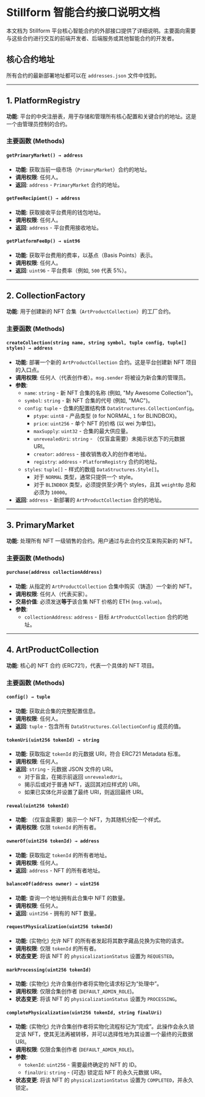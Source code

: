 # Stillform 智能合约接口说明文档

本文档为 Stillform 平台核心智能合约的外部接口提供了详细说明。主要面向需要与这些合约进行交互的前端开发者、后端服务或其他智能合约的开发者。

## 核心合约地址

所有合约的最新部署地址都可以在 `addresses.json` 文件中找到。

---

## 1. PlatformRegistry

**功能**: 平台的中央注册表，用于存储和管理所有核心配置和关键合约的地址。这是一个由管理员控制的合约。

### 主要函数 (Methods)

#### `getPrimaryMarket() → address`
*   **功能**: 获取当前一级市场（`PrimaryMarket`）合约的地址。
*   **调用权限**: 任何人。
*   **返回**: `address` - `PrimaryMarket` 合约的地址。

#### `getFeeRecipient() → address`
*   **功能**: 获取接收平台费用的钱包地址。
*   **调用权限**: 任何人。
*   **返回**: `address` - 平台费用接收地址。

#### `getPlatformFeeBp() → uint96`
*   **功能**: 获取平台费用的费率，以基点（Basis Points）表示。
*   **调用权限**: 任何人。
*   **返回**: `uint96` - 平台费率（例如, `500` 代表 5%）。

---

## 2. CollectionFactory

**功能**: 用于创建新的 NFT 合集（`ArtProductCollection`）的工厂合约。

### 主要函数 (Methods)

#### `createCollection(string name, string symbol, tuple config, tuple[] styles) → address`
*   **功能**: 部署一个新的 `ArtProductCollection` 合约。这是平台创建新 NFT 项目的入口点。
*   **调用权限**: 任何人（代表创作者）。`msg.sender` 将被设为新合集的管理员。
*   **参数**:
    *   `name`: `string` - 新 NFT 合集的名称 (例如, "My Awesome Collection")。
    *   `symbol`: `string` - 新 NFT 合集的代号 (例如, "MAC")。
    *   `config`: `tuple` - 合集的配置结构体 `DataStructures.CollectionConfig`。
        *   `ptype`: `uint8` - 产品类型 (`0` for NORMAL, `1` for BLINDBOX)。
        *   `price`: `uint256` - 单个 NFT 的价格 (以 wei 为单位)。
        *   `maxSupply`: `uint32` - 合集的最大供应量。
        *   `unrevealedUri`: `string` - （仅盲盒需要）未揭示状态下的元数据 URI。
        *   `creator`: `address` - 接收销售收入的创作者地址。
        *   `registry`: `address` - `PlatformRegistry` 合约的地址。
    *   `styles`: `tuple[]` - 样式的数组 `DataStructures.Style[]`。
        *   对于 `NORMAL` 类型，通常只提供一个 style。
        *   对于 `BLINDBOX` 类型，必须提供至少两个 styles，且其 `weightBp` 总和必须为 `10000`。
*   **返回**: `address` - 新部署的 `ArtProductCollection` 合约的地址。

---

## 3. PrimaryMarket

**功能**: 处理所有 NFT 一级销售的合约。用户通过与此合约交互来购买新的 NFT。

### 主要函数 (Methods)

#### `purchase(address collectionAddress)`
*   **功能**: 从指定的 `ArtProductCollection` 合集中购买（铸造）一个新的 NFT。
*   **调用权限**: 任何人（代表买家）。
*   **交易价值**: 必须发送**等于**该合集 NFT 价格的 ETH (`msg.value`)。
*   **参数**:
    *   `collectionAddress`: `address` - 目标 `ArtProductCollection` 合约的地址。

---

## 4. ArtProductCollection

**功能**: 核心的 NFT 合约 (ERC721)，代表一个具体的 NFT 项目。

### 主要函数 (Methods)

#### `config() → tuple`
*   **功能**: 获取此合集的完整配置信息。
*   **调用权限**: 任何人。
*   **返回**: `tuple` - 包含所有 `DataStructures.CollectionConfig` 成员的值。

#### `tokenUri(uint256 tokenId) → string`
*   **功能**: 获取指定 `tokenId` 的元数据 URI，符合 ERC721 Metadata 标准。
*   **调用权限**: 任何人。
*   **返回**: `string` - 元数据 JSON 文件的 URI。
    *   对于盲盒，在揭示前返回 `unrevealedUri`。
    *   揭示后或对于普通 NFT，返回其对应样式的 URI。
    *   如果已实体化并设置了最终 URI，则返回最终 URI。

#### `reveal(uint256 tokenId)`
*   **功能**: （仅盲盒需要）揭示一个 NFT，为其随机分配一个样式。
*   **调用权限**: 仅限 `tokenId` 的所有者。

#### `ownerOf(uint256 tokenId) → address`
*   **功能**: 获取指定 `tokenId` 的所有者地址。
*   **调用权限**: 任何人。
*   **返回**: `address` - NFT 的所有者地址。

#### `balanceOf(address owner) → uint256`
*   **功能**: 查询一个地址拥有此合集中 NFT 的数量。
*   **调用权限**: 任何人。
*   **返回**: `uint256` - 拥有的 NFT 数量。

#### `requestPhysicalization(uint256 tokenId)`
*   **功能**: (实物化) 允许 NFT 的所有者发起将其数字藏品兑换为实物的请求。
*   **调用权限**: 仅限 `tokenId` 的所有者。
*   **状态变更**: 将该 NFT 的 `physicalizationStatus` 设置为 `REQUESTED`。

#### `markProcessing(uint256 tokenId)`
*   **功能**: (实物化) 允许合集创作者将实物化请求标记为“处理中”。
*   **调用权限**: 仅限合集创作者 (`DEFAULT_ADMIN_ROLE`)。
*   **状态变更**: 将该 NFT 的 `physicalizationStatus` 设置为 `PROCESSING`。

#### `completePhysicalization(uint256 tokenId, string finalUri)`
*   **功能**: (实物化) 允许合集创作者将实物化流程标记为“完成”。此操作会永久锁定该 NFT，使其无法再被转移，并可以选择性地为其设置一个最终的元数据 URI。
*   **调用权限**: 仅限合集创作者 (`DEFAULT_ADMIN_ROLE`)。
*   **参数**:
    *   `tokenId`: `uint256` - 需要最终确定的 NFT 的 ID。
    *   `finalUri`: `string` - (可选) 锁定后 NFT 的永久元数据 URI。
*   **状态变更**: 将该 NFT 的 `physicalizationStatus` 设置为 `COMPLETED`，并永久锁定。
